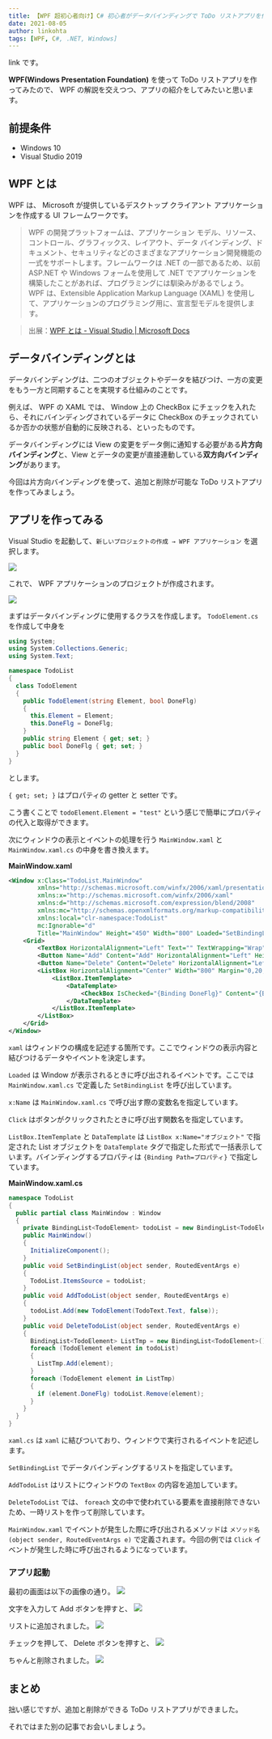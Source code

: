 ```yaml
---
title: 【WPF 超初心者向け】C# 初心者がデータバインディングで ToDo リストアプリを作ってみる
date: 2021-08-05
author: linkohta
tags: [WPF, C#, .NET, Windows]
---
```


link です。

**WPF(Windows Presentation Foundation)** を使って ToDo リストアプリを作ってみたので、 WPF の解説を交えつつ、アプリの紹介をしてみたいと思います。

## 前提条件

- Windows 10
- Visual Studio 2019

## WPF とは

WPF は、 Microsoft が提供しているデスクトップ クライアント アプリケーションを作成する UI フレームワークです。

>WPF の開発プラットフォームは、アプリケーション モデル、リソース、コントロール、グラフィックス、レイアウト、データ バインディング、ドキュメント、セキュリティなどのさまざまなアプリケーション開発機能の一式をサポートします。フレームワークは .NET の一部であるため、以前 ASP.NET や Windows フォームを使用して .NET でアプリケーションを構築したことがあれば、プログラミングには馴染みがあるでしょう。 WPF は、Extensible Application Markup Language (XAML) を使用して、アプリケーションのプログラミング用に、宣言型モデルを提供します。

>出展：[WPF とは - Visual Studio | Microsoft Docs](https://docs.microsoft.com/ja-jp/visualstudio/designers/getting-started-with-wpf?view=vs-2019)

## データバインディングとは

データバインディングは、二つのオブジェクトやデータを結びつけ、一方の変更をもう一方と同期することを実現する仕組みのことです。

例えば、 WPF の XAML では、 Window 上の CheckBox にチェックを入れたら、それにバインディングされているデータに CheckBox のチェックされているか否かの状態が自動的に反映される、といったものです。

データバインディングには View の変更をデータ側に通知する必要がある**片方向バインディング**と、View とデータの変更が直接連動している**双方向バインディング**があります。

今回は片方向バインディングを使って、追加と削除が可能な ToDo リストアプリを作ってみましょう。

## アプリを作ってみる

Visual Studio を起動して、`新しいプロジェクトの作成 → WPF アプリケーション` を選択します。

![](images/todo-databinding-1.png)

これで、 WPF アプリケーションのプロジェクトが作成されます。

![](images/todo-databinding-2.png)

まずはデータバインディングに使用するクラスを作成します。 `TodoElement.cs` を作成して中身を
```cs
using System;
using System.Collections.Generic;
using System.Text;

namespace TodoList
{
  class TodoElement
  {
    public TodoElement(string Element, bool DoneFlg)
    {
      this.Element = Element;
      this.DoneFlg = DoneFlg;
    }
    public string Element { get; set; }
    public bool DoneFlg { get; set; }
  }
}
```
とします。

`{ get; set; }` はプロパティの getter と setter です。

こう書くことで `todoElement.Element = "test"` という感じで簡単にプロパティの代入と取得ができます。

次にウィンドウの表示とイベントの処理を行う `MainWindow.xaml` と `MainWindow.xaml.cs` の中身を書き換えます。

**MainWindow.xaml**
```xml
<Window x:Class="TodoList.MainWindow"
        xmlns="http://schemas.microsoft.com/winfx/2006/xaml/presentation"
        xmlns:x="http://schemas.microsoft.com/winfx/2006/xaml"
        xmlns:d="http://schemas.microsoft.com/expression/blend/2008"
        xmlns:mc="http://schemas.openxmlformats.org/markup-compatibility/2006"
        xmlns:local="clr-namespace:TodoList"
        mc:Ignorable="d"
        Title="MainWindow" Height="450" Width="800" Loaded="SetBindingList">
    <Grid>
        <TextBox HorizontalAlignment="Left" Text="" TextWrapping="Wrap" VerticalAlignment="Top" Width="630" Height="20" x:Name="TodoText"/>
        <Button Name="Add" Content="Add" HorizontalAlignment="Left" Height="20" Margin="630,0,0,0" VerticalAlignment="Top" Width="85" Click="AddTodoList"/>
        <Button Name="Delete" Content="Delete" HorizontalAlignment="Left" Height="20" Margin="716,0,0,0" VerticalAlignment="Top" Width="85" Click="DeleteTodoList"/>
        <ListBox HorizontalAlignment="Center" Width="800" Margin="0,20,0,0" x:Name="TodoList">
            <ListBox.ItemTemplate>
                <DataTemplate>
                    <CheckBox IsChecked="{Binding DoneFlg}" Content="{Binding Element}" />
                </DataTemplate>
            </ListBox.ItemTemplate>
        </ListBox>
    </Grid>
</Window>
```

`xaml` はウィンドウの構成を記述する箇所です。ここでウィンドウの表示内容と結びつけるデータやイベントを決定します。

`Loaded` は Window が表示されるときに呼び出されるイベントです。ここでは `MainWindow.xaml.cs` で定義した `SetBindingList` を呼び出しています。

`x:Name` は `MainWindow.xaml.cs` で呼び出す際の変数名を指定しています。

`Click` はボタンがクリックされたときに呼び出す関数名を指定しています。

`ListBox.ItemTemplate` と `DataTemplate` は `ListBox x:Name="オブジェクト"` で指定された List オブジェクトを `DataTemplate` タグで指定した形式で一括表示しています。バインディングするプロパティは `{Binding Path=プロパティ}` で指定しています。

**MainWindow.xaml.cs**
```cs
namespace TodoList
{
  public partial class MainWindow : Window
  {
    private BindingList<TodoElement> todoList = new BindingList<TodoElement>();
    public MainWindow()
    {
      InitializeComponent();
    }
    public void SetBindingList(object sender, RoutedEventArgs e)
    {
      TodoList.ItemsSource = todoList;
    }
    public void AddTodoList(object sender, RoutedEventArgs e)
    {
      todoList.Add(new TodoElement(TodoText.Text, false));
    }
    public void DeleteTodoList(object sender, RoutedEventArgs e)
    {
      BindingList<TodoElement> ListTmp = new BindingList<TodoElement>();
      foreach (TodoElement element in todoList)
      {
        ListTmp.Add(element);
      }
      foreach (TodoElement element in ListTmp)
      {
        if (element.DoneFlg) todoList.Remove(element);
      }
    }
  }
}
```

`xaml.cs` は `xaml` に結びついており、ウィンドウで実行されるイベントを記述します。

`SetBindingList` でデータバインディングするリストを指定しています。

`AddTodoList` はリストにウィンドウの `TextBox` の内容を追加しています。

`DeleteTodoList` では、 `foreach` 文の中で使われている要素を直接削除できないため、一時リストを作って削除しています。

`MainWindow.xaml` でイベントが発生した際に呼び出されるメソッドは `メソッド名(object sender, RoutedEventArgs e)` で定義されます。今回の例では `Click` イベントが発生した時に呼び出されるようになっています。

### アプリ起動

最初の画面は以下の画像の通り。
![](images/todo-databinding-3.png)

文字を入力して Add ボタンを押すと、
![](images/todo-databinding-4.png)

リストに追加されました。
![](images/todo-databinding-5.png)

チェックを押して、 Delete ボタンを押すと、
![](images/todo-databinding-6.png)

ちゃんと削除されました。
![](images/todo-databinding-7.png)

## まとめ

拙い感じですが、追加と削除ができる ToDo リストアプリができました。

それではまた別の記事でお会いしましょう。